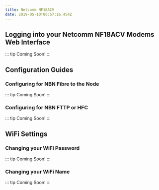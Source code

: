 ```yaml
---
title: Netcomm NF18ACV
date: 2019-05-10T06:57:16.454Z
---
```


## Logging into your Netcomm NF18ACV Modems Web Interface

::: tip
Coming Soon!
:::

## Configuration Guides

### Configuring for NBN Fibre to the Node

::: tip
Coming Soon!
:::

### Configuring for NBN FTTP or HFC

::: tip
Coming Soon!
:::

## WiFi Settings

### Changing your WiFi Password

::: tip
Coming Soon!
:::

### Changing your WiFi Name

::: tip
Coming Soon!
:::


